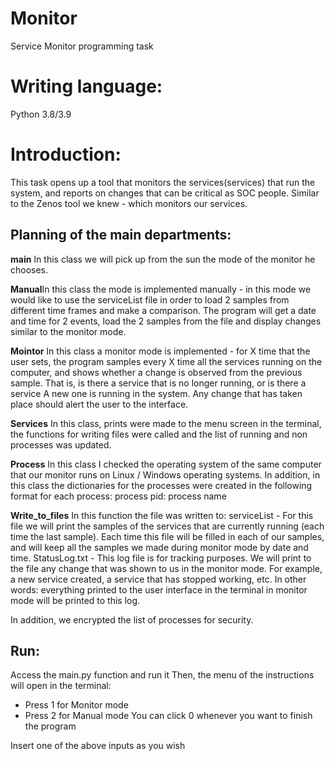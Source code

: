 # Monitor
Service Monitor programming task

# Writing language:
Python 3.8/3.9

# Introduction:
This task opens up a tool that monitors the services(services) that run the system, and reports on changes that can be critical as SOC people.
Similar to the Zenos tool we knew - which monitors our services.

## Planning of the main departments:

**main** In this class we will pick up from the sun the mode of the monitor he chooses.

**Manual**In this class the mode is implemented manually - in this mode we would like to use the serviceList file in order to load 2 samples from different time frames and make a comparison.
The program will get a date and time for 2 events, load the 2 samples from the file and display changes similar to the monitor mode.

**Mointor** In this class a monitor mode is implemented - for X time that the user sets, the program samples every X time all the services running on the computer, and shows whether a change is observed from the previous sample. That is, is there a service that is no longer running, or is there a service
A new one is running in the system. Any change that has taken place should alert the user to the interface.

**Services** In this class, prints were made to the menu screen in the terminal, the functions for writing files were called and the list of running and non processes was updated.

**Process** In this class I checked the operating system of the same computer that our monitor runs on Linux / Windows operating systems. In addition, in this class the dictionaries for the processes were created in the following format for each process:
process pid: process name

**Write_to_files**
In this function the file was written to:
serviceList - For this file we will print the samples of the services that are currently running (each time the last sample). Each time this file will be filled in each of our samples, and will keep all the samples we made during monitor mode by date and time.
StatusLog.txt - This log file is for tracking purposes. We will print to the file any change that was shown to us in the monitor mode. For example, a new service created, a service that has stopped working, etc. In other words: everything printed to the user interface in the terminal in monitor mode will be printed to this log.

In addition, we encrypted the list of processes for security.

##  Run:
Access the main.py function and run it
Then, the menu of the instructions will open in the terminal:
   * Press 1 for Monitor mode
   * Press 2 for Manual mode
You can click 0 whenever you want to finish the program

Insert one of the above inputs as you wish
